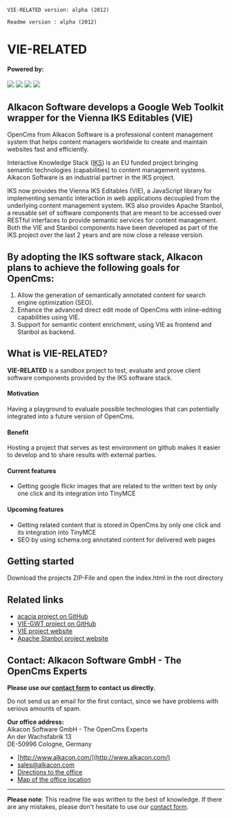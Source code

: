 `VIE-RELATED version: alpha (2012)`
   
`Readme version : alpha (2012)`


# **VIE-RELATED**


#### Powered by:

<img src="http://www.alkacon.com/export/system/modules/org.opencms.website.template/resources/img/logo/logo_alkacon.gif" />
<img src="http://www.opencms.org/export/system/modules/org.opencms.website.template/resources/img/logo/logo_opencms.gif" />
<img src="http://www.alkacon.com/system/modules/org.opencms.website.template/resources/img/logo/iks-logo.png" />
<img src="http://www.alkacon.com/system/modules/org.opencms.website.template/resources/img/logo/vie_logo.png" />


## Alkacon Software develops a Google Web Toolkit wrapper for the Vienna IKS Editables (VIE)

OpenCms from Alkacon Software is a professional content management system that helps content managers worldwide to create and maintain websites fast and efficiently.

Interactive Knowledge Stack ([IKS](http://www.iks-project.eu/)) is an EU funded project bringing semantic technologies (capabilities) to content management systems. Alkacon Software is an industrial partner in the IKS project.

IKS now provides the Vienna IKS Editables (VIE), a JavaScript library for implementing semantic interaction in web applications decoupled from the underlying content management system. IKS also provides Apache Stanbol, a reusable set of software components that are meant to be accessed over RESTful interfaces to provide semantic services for content management. Both the VIE and Stanbol components have been developed as part of the IKS project over the last 2 years and are now close a release version.


## By adopting the IKS software stack, Alkacon plans to achieve the following goals for OpenCms:

1. Allow the generation of semantically annotated content for search engine optimization (SEO).
2. Enhance the advanced direct edit mode of OpenCms with inline-editing capabilities using VIE.
3. Support for semantic content enrichment, using VIE as frontend and Stanbol as backend.



## What is VIE-RELATED?

<b>VIE-RELATED</b> is a sandbox project to test, evaluate and prove client software components provided by the IKS software stack.

#### Motivation

Having a playground to evaluate possible technologies that can potentially integrated into a future version of OpenCms.

#### Benefit

Hosting a project that serves as test environment on github makes it easier to develop and to share results with external parties.

#### Current features

- Getting google flickr images that are related to the written text by only one click and its integration into TinyMCE

#### Upcoming features

- Getting related content that is stored in OpenCms by only one click and its integration into TinyMCE
- SEO by using schema.org annotated content for delivered web pages


## Getting started

Download the projects ZIP-File and open the index.html in the root directory


## Related links

- [acacia project on GitHub](https://github.com/alkacon/acacia)
- [VIE-GWT project on GitHub](https://github.com/alkacon/vie-gwt)
- [VIE project website](http://viejs.org/)
- [Apache Stanbol project website](http://incubator.apache.org/stanbol/)


## Contact: Alkacon Software GmbH - The OpenCms Experts

<b>Please use our [contact form](http://www.alkacon.com/en/company/contact/form.html) to contact us directly.</b>

Do not send us an email for the first contact, since we have problems with serious amounts of spam.

<b>Our office address:</b>  
Alkacon Software GmbH - The OpenCms Experts  
An der Wachsfabrik 13   
DE-50996 Cologne, Germany

- [http://www.alkacon.com/](http://www.alkacon.com/)
- [sales@alkacon.com](mailto:sales@alkacon.com)
- [Directions to the office](http://www.alkacon.com/en/company/contact/directions.html)
- [Map of the office location](http://www.alkacon.com/en/company/contact/map.html)

----------

**Please note**: This readme file was written to the best of knowledge. If there are any mistakes, please don't hesitate to use our [contact form](http://www.alkacon.com/en/company/contact/form.html).